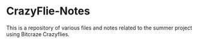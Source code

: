 # CrazyFlie-Notes

This is a repository of various files and notes related to the summer project using Bitcraze Crazyflies.
